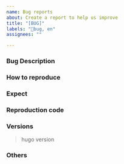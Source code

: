 ```yaml
---
name: Bug reports
about: Create a report to help us improve
title: "[BUG]"
labels: "🐛bug, en"
assignees: ""

---
```


### Bug Description <!-- describe the bug in detail -->

### How to reproduce <!--describe the steps how to reproduce the bug -->

### Expect <!--describe your expect result -->

### Reproduction code <!--here to show your codes or examples -->

### Versions

<!-- e.g. v0.80.0/extended windows/amd64 -->

> hugo version

### Others <!--screenshots or others info here -->
